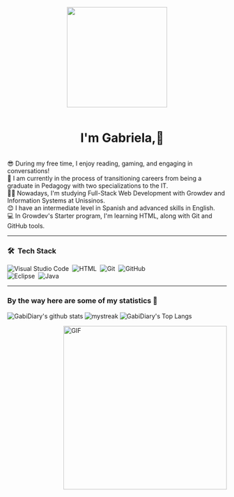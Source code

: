
<p align="center">
  <img src="https://miro.medium.com/max/2048/1*OohqW5DGh9CQS4hLY5FXzA.png" height="230"/>
</p>

<div id="user-content-toc">
  <ul align="center">
    <summary><h1 style="display: inline-block">I'm Gabriela,👋 </h1></summary>
  </ul>
</div>


😎 During my free time, I enjoy reading, gaming, and engaging in conversations!<br> 
💪 I am currently in the process of transitioning careers from being a graduate in Pedagogy with two specializations to the IT. <br>
👩‍💻 Nowadays, I'm studying Full-Stack Web Development with Growdev and Information Systems at Unissinos.<br>
😊 I have an intermediate level in Spanish and advanced skills in English.<br> 
💻 In Growdev's Starter program, I'm learning HTML, along with Git and GitHub tools.<br>

<HR>

### 🛠 &nbsp;Tech Stack
![Visual Studio Code](https://img.shields.io/badge/-Visual%20Studio%20Code-05122A?style=flat&logo=visual-studio-code&logoColor=007ACC)&nbsp;
![HTML](https://img.shields.io/badge/-HTML-05122A?style=flat&logo=HTML5)&nbsp;
![Git](https://img.shields.io/badge/-Git-05122A?style=flat&logo=git)&nbsp;
![GitHub](https://img.shields.io/badge/-GitHub-05122A?style=flat&logo=github)&nbsp;<br>
![Eclipse](https://img.shields.io/badge/-Eclipse-05122A?style=flat&logo=eclipse-ide&logoColor=2C2255)&nbsp;
![Java](https://img.shields.io/badge/-Java-05122A?style=flat&logo=Java&logoColor=FFA518)&nbsp;
<BR><HR>

### By the way here are some of my statistics 🚀
![GabiDiary's github stats](https://github-readme-stats.vercel.app/api?username=GabrielaSHReppold&show_icons=true&theme=tokyonight)
<img src="https://github-readme-streak-stats.herokuapp.com/?user=GabrielaSHReppold&theme=tokyonight" alt="mystreak"/>
![GabiDiary's Top Langs](https://github-readme-stats.vercel.app/api/top-langs/?username=GabrielaSHReppold&theme=tokyonight&layout=compact)

<img align="right" width="375" alt="GIF" src="https://github.com/vimalverma558/vimalverma558/blob/v2/img/dino.gif" />
